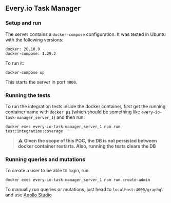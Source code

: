 ## Every.io Task Manager

### Setup and run

The server contains a `docker-compose` configuration. It was tested in Ubuntu with the following versions:
```
docker: 20.10.9
docker-compose: 1.29.2
```
To run it:
```shell
docker-compose up
```
This starts the server in port `4000`.

### Running the tests

To run the integration tests inside the docker container, first get the running container name with `docker ps`
(which should be something like `every-io-task-manager_server_1`) and then run:
```shell
docker exec every-io-task-manager_server_1 npm run test:integration:coverage
```
> :warning: **Given the scope of this POC, the DB is not persisted between docker container restarts. Also, running the tests clears the DB**
### Running queries and mutations

To create a user to be able to login, run
```shell
docker exec every-io-task-manager_server_1 npm run create-admin
```
To manually run queries or mutations, just head to `localhost:4000/graphql` and use [Apollo Studio](https://www.apollographql.com/docs/studio/)

